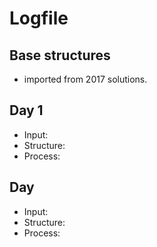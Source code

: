 # Logfile

## Base structures

* imported from 2017 solutions.

## Day 1

* Input:
* Structure:
* Process:

## Day

* Input:
* Structure:
* Process:
